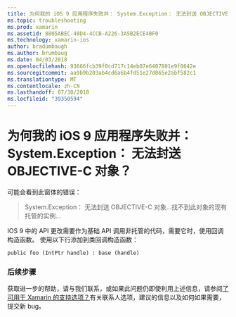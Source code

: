 ```yaml
---
title: 为何我的 iOS 9 应用程序失败并： System.Exception： 无法封送 OBJECTIVE-C 对象？
ms.topic: troubleshooting
ms.prod: xamarin
ms.assetid: 8805ABEC-48D4-4CCB-A226-3A5B2ECE4BF0
ms.technology: xamarin-ios
author: bradumbaugh
ms.author: brumbaug
ms.date: 04/03/2018
ms.openlocfilehash: 93666fcb39f0cd717c14eb07e6407801e9f0642e
ms.sourcegitcommit: aa9b9b203ab4cd6a6b4fd51e27d865e2abf582c1
ms.translationtype: MT
ms.contentlocale: zh-CN
ms.lasthandoff: 07/30/2018
ms.locfileid: "39350594"
---
```

# <a name="why-does-my-ios-9-app-fail-with-systemexception-failed-to-marshal-the-objective-c-object"></a>为何我的 iOS 9 应用程序失败并： System.Exception： 无法封送 OBJECTIVE-C 对象？

可能会看到此窗体的错误：

> System.Exception： 无法封送 OBJECTIVE-C 对象...找不到此对象的现有托管的实例...

IOS 9 中的 API 更改需要作为基础 API 调用非托管的代码，需要它时，使用回调构造函数。 使用以下行添加到类回调构造函数： 

`public foo (IntPtr handle) : base (handle) ` 

### <a name="next-steps"></a>后续步骤

获取进一步的帮助，请与我们联系，或如果此问题仍即使利用上述信息，请参阅[了可用于 Xamarin 的支持选项？](~/cross-platform/troubleshooting/support-options.md)有关联系人选项，建议的信息以及如何如果需要，提交新 bug。 
